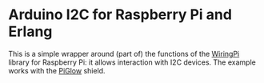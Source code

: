 Arduino I2C for Raspberry Pi and Erlang
==========================

This is a simple wrapper around (part of) the functions of the [WiringPi](http://wiringpi.com/) library for Raspberry Pi: it allows interaction with I2C devices. The example works with the [PiGlow](http://shop.pimoroni.com/products/piglow) shield.

